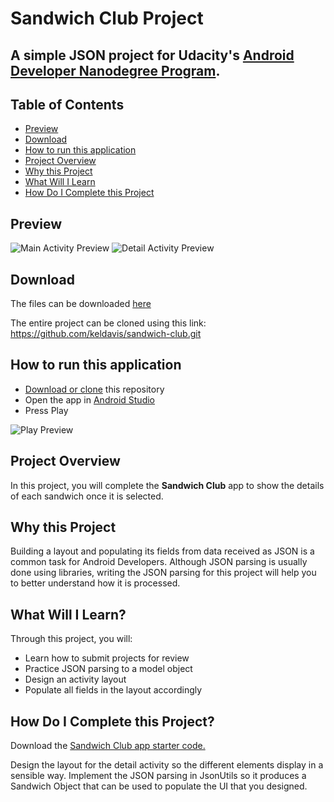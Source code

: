 # Sandwich Club Project
## A simple JSON project for Udacity's [Android Developer Nanodegree Program](https://www.udacity.com/course/android-developer-nanodegree-by-google--nd801).

## Table of Contents
- [Preview](#Preview)
- [Download](#Download)
- [How to run this application](#How-to-run-this-application)
- [Project Overview](#Project-Overview)
- [Why this Project](#Why-this-Project)
- [What Will I Learn](#What-Will-I-Learn)
- [How Do I Complete this Project](#How-Do-I-Complete-this-Project)

## Preview
![Main Activity Preview](https://github.com/keldavis/sandwich-club/blob/master/screen_shots/main_preview.jpg)
![Detail Activity Preview](https://github.com/keldavis/sandwich-club/blob/master/screen_shots/detail_preview.jpg)

## Download
The files can be downloaded [here](https://github.com/keldavis/sandwich-club/archive/master.zip)

The entire project can be cloned using this link: https://github.com/keldavis/sandwich-club.git

## How to run this application
- [Download or clone](#download) this repository
- Open the app in [Android Studio](https://developer.android.com/studio/?gclid=CjwKCAiA767jBRBqEiwAGdAOr0K89dndm3zaI9rlEyfWdOLZD3PYVI1ZZo2lFpg5h5xtkccdXvAeHhoCP3QQAvD_BwE)
- Press Play
 
![Play Preview](https://github.com/keldavis/sandwich-club/blob/master/screen_shots/play_preview.JPG)

## Project Overview
In this project, you will complete the **Sandwich Club** app to
show the details of each sandwich once it is selected.

## Why this Project

Building a layout and populating its fields from data received as JSON
is a common task for Android Developers. Although JSON parsing is usually
done using libraries, writing the JSON parsing for  this project will
help you to better understand how it is processed.

## What Will I Learn?
Through this project, you will:
- Learn how to submit projects for review
- Practice JSON parsing to a model object
- Design an activity layout
- Populate all fields in the layout accordingly

## How Do I Complete this Project?
Download the [Sandwich Club app starter code.](https://github.com/udacity/sandwich-club-starter-code)

Design the layout for the detail activity so the different elements
display in a sensible way. Implement the JSON parsing in JsonUtils so it
produces a Sandwich Object that can be used to populate the UI that you designed.
